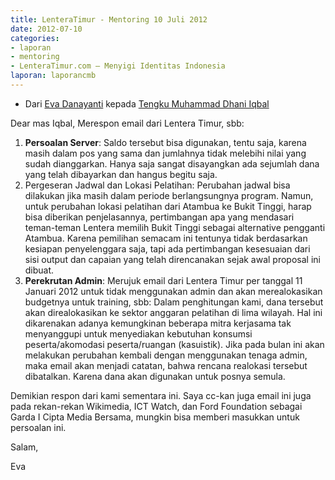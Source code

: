```yaml
---
title: LenteraTimur - Mentoring 10 Juli 2012
date: 2012-07-10
categories:
- laporan
- mentoring
- LenteraTimur.com – Menyigi Identitas Indonesia
laporan: laporancmb
---
```


* Dari [Eva Danayanti](http://wiki.ciptamedia.org/wiki/Eva_Danayanti) kepada [Tengku Muhammad Dhani Iqbal](http://wiki.ciptamedia.org/wiki/Tengku_Muhammad_Dhani_Iqbal)

Dear mas Iqbal, Merespon email dari Lentera Timur, sbb: 

1. **Persoalan Server**: Saldo tersebut bisa digunakan, tentu saja, karena masih dalam pos yang sama dan jumlahnya tidak melebihi nilai yang sudah dianggarkan. Hanya saja sangat disayangkan ada sejumlah dana yang telah dibayarkan dan hangus begitu saja.
2. Pergeseran Jadwal dan Lokasi Pelatihan: Perubahan jadwal bisa dilakukan jika masih dalam periode berlangsungnya program. Namun, untuk perubahan lokasi pelatihan dari Atambua ke Bukit Tinggi, harap bisa diberikan penjelasannya, pertimbangan apa yang mendasari teman-teman Lentera memilih Bukit Tinggi sebagai alternative pengganti Atambua. Karena pemilihan semacam ini tentunya tidak berdasarkan kesiapan penyelenggara saja, tapi ada pertimbangan kesesuaian dari sisi output dan capaian yang telah direncanakan sejak awal proposal ini dibuat.
3. **Perekrutan Admin**: Merujuk email dari Lentera Timur per tanggal 11 Januari 2012 untuk tidak menggunakan admin dan akan merealokasikan budgetnya untuk training, sbb: Dalam penghitungan kami, dana tersebut akan direalokasikan ke sektor anggaran pelatihan di lima wilayah. Hal ini dikarenakan adanya kemungkinan beberapa mitra kerjasama tak menyanggupi untuk menyediakan kebutuhan konsumsi peserta/akomodasi peserta/ruangan (kasuistik). Jika pada bulan ini akan melakukan perubahan kembali dengan menggunakan tenaga admin, maka email akan menjadi catatan, bahwa rencana realokasi tersebut dibatalkan. Karena dana akan digunakan untuk posnya semula.

Demikian respon dari kami sementara ini. Saya cc-kan juga email ini juga pada rekan-rekan Wikimedia, ICT Watch, dan Ford Foundation sebagai Garda I Cipta Media Bersama, mungkin bisa memberi masukkan untuk persoalan ini.

Salam,

Eva 
